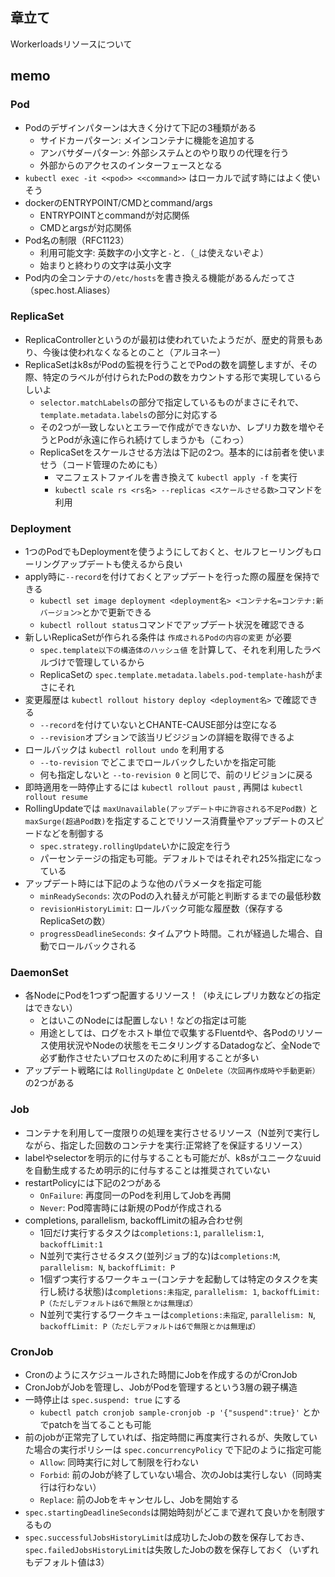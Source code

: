 ## 章立て
Workerloadsリソースについて

## memo
### Pod
* Podのデザインパターンは大きく分けて下記の3種類がある
  * サイドカーパターン: メインコンテナに機能を追加する
  * アンバサダーパターン: 外部システムとのやり取りの代理を行う
  * 外部からのアクセスのインターフェースとなる
* `kubectl exec -it <<pod>> <<command>>` はローカルで試す時にはよく使いそう
* dockerのENTRYPOINT/CMDとcommand/args
  * ENTRYPOINTとcommandが対応関係
  * CMDとargsが対応関係
* Pod名の制限（RFC1123）
  * 利用可能文字: 英数字の小文字と`-`と`.`（`_`は使えないぞよ）
  * 始まりと終わりの文字は英小文字
* Pod内の全コンテナの`/etc/hosts`を書き換える機能があるんだってさ（spec.host.Aliases）

### ReplicaSet
* ReplicaControllerというのが最初は使われていたようだが、歴史的背景もあり、今後は使われなくなるとのこと（アルヨネー）
* ReplicaSetはk8sがPodの監視を行うことでPodの数を調整しますが、その際、特定のラベルが付けられたPodの数をカウントする形で実現しているらしいよ
  * `selector.matchLabels`の部分で指定しているものがまさにそれで、`template.metadata.labels`の部分に対応する
  * その2つが一致しないとエラーで作成ができないか、レプリカ数を増やそうとPodが永遠に作られ続けてしまうかも（こわっ）
  * ReplicaSetをスケールさせる方法は下記の2つ。基本的には前者を使いませう（コード管理のためにも）
    * マニフェストファイルを書き換えて `kubectl apply -f` を実行
    * `kubectl scale rs <rs名> --replicas <スケールさせる数>`コマンドを利用

### Deployment
* 1つのPodでもDeploymentを使うようにしておくと、セルフヒーリングもローリングアップデートも使えるから良い
* apply時に`--record`を付けておくとアップデートを行った際の履歴を保持できる
  * `kubectl set image deployment <deployment名> <コンテナ名=コンテナ:新バージョン>`とかで更新できる
  * `kubectl rollout status`コマンドでアップデート状況を確認できる
* 新しいReplicaSetが作られる条件は `作成されるPodの内容の変更` が必要
  * `spec.template以下の構造体のハッシュ値` を計算して、それを利用したラベルづけで管理しているから
  * ReplicaSetの `spec.template.metadata.labels.pod-template-hash`がまさにそれ
* 変更履歴は `kubectl rollout history deploy <deployment名>` で確認できる
  * `--record`を付けていないとCHANTE-CAUSE部分は空になる
  * `--revision`オプションで該当リビジジョンの詳細を取得できるよ
* ロールバックは `kubectl rollout undo` を利用する
  * `--to-revision` でどこまでロールバックしたいかを指定可能
  * 何も指定しないと `--to-revision 0` と同じで、前のリビジョンに戻る
* 即時適用を一時停止するには `kubectl rollout paust` , 再開は `kubectl rollout resume`
* RollingUpdateでは `maxUnavailable(アップデート中に許容される不足Pod数)` と `maxSurge(超過Pod数)`を指定することでリソース消費量やアップデートのスピードなどを制御する
  * `spec.strategy.rollingUpdate`いかに設定を行う
  * パーセンテージの指定も可能。デフォルトではそれぞれ25%指定になっている
* アップデート時には下記のような他のパラメータを指定可能
  * `minReadySeconds`: 次のPodの入れ替えが可能と判断するまでの最低秒数
  * `revisionHistoryLimit`: ロールバック可能な履歴数（保存するReplicaSetの数）
  * `progressDeadlineSeconds`: タイムアウト時間。これが経過した場合、自動でロールバックされる

### DaemonSet
* 各NodeにPodを1つずつ配置するリソース！（ゆえにレプリカ数などの指定はできない）
  * とはいこのNodeには配置しない！などの指定は可能
  * 用途としては、ログをホスト単位で収集するFluentdや、各Podのリソース使用状況やNodeの状態をモニタリングするDatadogなど、全Nodeで必ず動作させたいプロセスのために利用することが多い
* アップデート戦略には `RollingUpdate` と `OnDelete（次回再作成時や手動更新）`の2つがある

### Job
* コンテナを利用して一度限りの処理を実行させるリソース（N並列で実行しながら、指定した回数のコンテナを実行:正常終了を保証するリソース）
* labelやselectorを明示的に付与することも可能だが、k8sがユニークなuuidを自動生成するため明示的に付与することは推奨されていない
* restartPolicyには下記の2つがある
  * `OnFailure`: 再度同一のPodを利用してJobを再開
  * `Never`: Pod障害時には新規のPodが作成される
* completions, parallelism, backoffLimitの組み合わせ例
  * 1回だけ実行するタスクは`completions:1`, `parallelism:1`, `backoffLimit:1`
  * N並列で実行させるタスク(並列ジョブ的な)は`completions:M`, `parallelism: N`, `backoffLimit: P`
  * 1個ずつ実行するワークキュー(コンテナを起動しては特定のタスクを実行し続ける状態)は`completions:未指定`, `parallelism: 1`, `backoffLimit: P（ただしデフォルトは6で無限とかは無理ぽ）`
  * N並列で実行するワークキューは`completions:未指定`, `parallelism: N`, `backoffLimit: P（ただしデフォルトは6で無限とかは無理ぽ）`

### CronJob
* Cronのようにスケジュールされた時間にJobを作成するのがCronJob
* CronJobがJobを管理し、JobがPodを管理するという3層の親子構造
* 一時停止は `spec.suspend: true` にする
  * `kubectl patch cronjob sample-cronjob -p '{"suspend":true}'` とかでpatchを当てることも可能
* 前のjobが正常完了していれば、指定時間に再度実行されるが、失敗していた場合の実行ポリシーは `spec.concurrencyPolicy` で下記のように指定可能
  * `Allow`: 同時実行に対して制限を行わない
  * `Forbid`: 前のJobが終了していない場合、次のJobは実行しない（同時実行は行わない）
  * `Replace`: 前のJobをキャンセルし、Jobを開始する
* `spec.startingDeadlineSeconds`は開始時刻がどこまで遅れて良いかを制限するもの
* `spec.successfulJobsHistoryLimit`は成功したJobの数を保存しておき、`spec.failedJobsHistoryLimit`は失敗したJobの数を保存しておく（いずれもデフォルト値は3）
